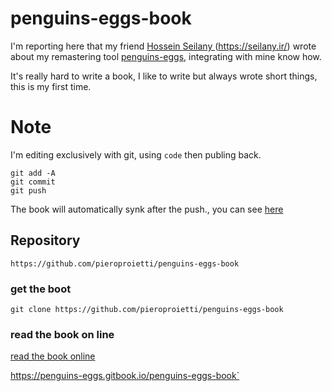# penguins-eggs-book

I'm reporting here that my friend [Hossein Seilany
](https://github.com/hosseinseilani) (https://seilany.ir/) wrote about my remastering tool [penguins-eggs](https://github.com/pieroproietti/penguins-eggs), integrating with mine know how.

It's really hard to write a book, I like to write but always wrote short things, this is my first time.

# Note
I'm editing exclusively with git, using `code` then publing back.

```
git add -A
git commit
git push
```

The book will automatically synk after the push., you can see [here](https://penguins-eggs.gitbook.io/penguins-eggs-book)

## Repository

`https://github.com/pieroproietti/penguins-eggs-book`

### get the boot

`git clone https://github.com/pieroproietti/penguins-eggs-book`

### read the book on line

[read the book online](https://penguins-eggs.gitbook.io/penguins-eggs-book)

https://penguins-eggs.gitbook.io/penguins-eggs-book`

 

